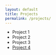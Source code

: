 ```yaml
---
layout: default 
title: Projects
permalink: /projects/
---
```



* Project 1
* Project 2
* Project 3
* [Project 4](#)
